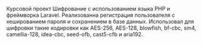 Курсовой проект Шифрование с использованием языка PHP и фреймворка Laravel. Реализованна регистрация пользователя с хешированием пароля и сохранением в базе данных. Использовал для шифровки такие кодировки как AES-256, AES-128, blowfish, bf-cbc, sm4, camellia-128, idea-cbc, seed-ofb, cast5-cfb и aria192.
